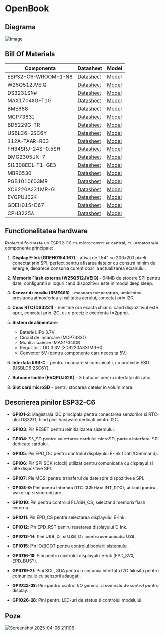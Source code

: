 # OpenBook

## Diagrama

![image](https://github.com/user-attachments/assets/889bf782-7415-48fd-a0eb-9f9a92b12cbc)

## Bill Of Materials

| Componenta | Datasheet | Model |
|------------|-----------|-------|
| ESP32-C6-WROOM-1-N8 | [Datasheet](https://www.espressif.com/sites/default/files/documentation/esp32-c6_datasheet_en.pdf) | [Model](https://www.snapeda.com/parts/ESP32-C6-WROOM-1-N8/Espressif+Systems/view-part/?ref=eda) |
| W25Q512JVEIQ | [Datasheet](https://www.winbond.com/resource-files/W25Q512JV%20RevI%2005132020%20Plus.pdf) | [Model](https://www.snapeda.com/parts/W25Q512JVEIQ/Winbond+Electronics/view-part/?ref=eda) |
| DS3231SN# | [Datasheet](https://datasheets.maximintegrated.com/en/ds/DS3231.pdf) | [Model](https://www.snapeda.com/parts/DS3231SN%23/Analog+Devices/view-part/?ref=eda) |
| MAX17048G+T10 | [Datasheet](https://datasheets.maximintegrated.com/en/ds/MAX17048-MAX17049.pdf) | [Model](https://www.snapeda.com/parts/MAX17048G+T10/Analog+Devices/view-part/?ref=eda) |
| BME688 | [Datasheet](https://www.bosch-sensortec.com/media/boschsensortec/downloads/datasheets/bst-bme688-ds000.pdf) | [Model](https://www.snapeda.com/parts/BME680/Bosch/view-part/?welcome=home) |
| MCP73831 | [Datasheet](https://ww1.microchip.com/downloads/en/DeviceDoc/20001984g.pdf) | [Model](https://www.snapeda.com/parts/MCP73831T-2ACI-OT/Microchip/view-part/?ref=eda) |
| BD5229G-TR | [Datasheet](https://fscdn.rohm.com/en/products/databook/datasheet/ic/power/voltage_detector/bd52xxg-e.pdf) | [Model](https://componentsearchengine.com/part-view/BD5229G-TR/ROHM%20Semiconductor) |
| USBLC6-2SC6Y | [Datasheet](https://www.st.com/resource/en/datasheet/usblc6-2.pdf) | [Model](https://www.snapeda.com/parts/USBLC6-2SC6Y/STMicroelectronics/view-part/?ref=eda) |
| 112A-TAAR-R03 | [Datasheet](https://www.attend.com.tw/sites/default/files/2022-05/112A-TAAR-R03.pdf) | [Model](https://www.snapeda.com/parts/112A-TAAR-R03/ATTEND/view-part/?ref=eda) |
| FH34SRJ-24S-0.5SH | [Datasheet](https://www.hirose.com/product/document?clcode=CL0684-0832-7-99&productname=FH34SRJ-24S-0.5SH(99)&series=FH34&documenttype=Catalog&lang=en&documentid=D49681_en) | [Model](https://www.snapeda.com/parts/FH34SRJ-24S-0.5SH(99)/Hirose/view-part/?ref=eda) |
| DMG2305UX-7 | [Datasheet](https://www.diodes.com/assets/Datasheets/DMG2305UX.pdf) | [Model](https://www.snapeda.com/parts/DMG2305UX-7/Diodes%20Inc./view-part/?ref=eda) |
| SI1308EDL-T1-GE3 | [Datasheet](https://www.vishay.com/docs/68732/si1308edl.pdf) | [Model](https://www.snapeda.com/parts/SI1308EDL-T1-GE3/Vishay+Siliconix/view-part/?ref=snap) |
| MBR0530 | [Datasheet](https://www.onsemi.com/pdf/datasheet/mbr0520lt1-d.pdf) | [Model](https://www.snapeda.com/parts/MBR0530/Onsemi/view-part/?ref=eda) |
| PGB1010603MR | [Datasheet](https://www.littelfuse.com/media?resourcetype=datasheets&itemid=3d1e98b7-4d37-463c-9380-c56c83b11c3c&filename=littelfuse-pulseguard-pgb1) | [Model](https://www.snapeda.com/parts/PGB1010603MR/Littelfuse/view-part/?ref=eda) |
| XC6220A331MR-G | [Datasheet](https://www.torexsemi.com/file/xc6220/XC6220.pdf) | [Model](https://www.snapeda.com/parts/XC6220A331MR-G/Torex+Semiconductor/view-part/?ref=eda) |
| EVQPUJ02K | [Datasheet](https://industrial.panasonic.com/cdbs/www-data/pdf/ATV0000/ATV0000CE5.pdf) | [Model](https://www.snapeda.com/parts/EVQPUJ02K/Panasonic/view-part/?ref=eda) |
| GDEH0154D67 | [Datasheet](https://www.good-display.com/companyfile/203.html) | [Model](https://www.good-display.com/product/207.html) |
| CPH3225A | [Datasheet](https://www.sii.co.jp/en/quartz/files/2021/03/CPH3225A_E.pdf) | [Model](https://www.snapeda.com/parts/CPH3225A/Seiko+Instruments/view-part/?ref=eda) |


## Functionalitatea hardware

Proiectul foloseste un ESP32-C6 ca microcontroller central, cu urmatoarele componente principale:

1. **Display E-Ink (GDEH0154D67)** - afisaj de 1.54" cu 200x200 pixeli conectat prin SPI, perfect pentru afisarea datelor cu consum minim de energie, deoarece consuma curent doar la actualizarea ecranului.

2. **Memorie Flash externa (W25Q512JVEIQ)** - 64MB de stocare SPI pentru date, configuratii si loguri cand dispozitivul este in modul deep sleep.

3. **Senzor de mediu (BME688)** - masoara temperatura, umiditatea, presiunea atmosferica si calitatea aerului, conectat prin I2C.

4. **Ceas RTC (DS3231)** - mentine ora exacta chiar si cand dispozitivul este oprit, conectat prin I2C, cu o precizie excelenta (±2ppm).

5. **Sistem de alimentare**: 
   - Baterie LiPo 3.7V
   - Circuit de incarcare (MCP73831)
   - Monitor baterie (MAX17048G)
   - Regulator LDO 3.3V (XC6220A331MR-G)
   - Convertor 5V (pentru componente care necesita 5V)

6. **Interfata USB-C** - pentru incarcare si comunicatii, cu protectie ESD (USBLC6-2SC6Y).

7. **Butoane tactile (EVQPUJ02K)** - 3 butoane pentru interfata utilizator.

8. **Slot card microSD** - pentru stocarea datelor in volum mare.


## Descrierea pinilor ESP32-C6

- **GPIO1-2**: Magistrala I2C principala pentru conectarea senzorilor si RTC-ului DS3231, fiind pinii hardware dedicati pentru I2C.

- **GPIO3**: Pin RESET pentru reinitializarea sistemului.

- **GPIO4**: SS_SD pentru selectarea cardului microSD, parte a interfetei SPI dedicate cardului.

- **GPIO5**: Pin EPD_DC pentru controlul displayului E-Ink (Data/Command).

- **GPIO6**: Pin SPI SCK (clock) utilizat pentru comunicatia cu displayul si alte dispozitive SPI.

- **GPIO7**: Pin MOSI pentru transferul de date spre dispozitivele SPI.

- **GPIO8-9**: Pini pentru interfata RTC (32kHz si INT_RTC), utilizati pentru wake-up si sincronizare.

- **GPIO10**: Pin pentru controlul FLASH_CS, selectand memoria flash externa.

- **GPIO11**: Pin EPD_CS pentru selectarea displayului E-Ink.

- **GPIO12**: Pin EPD_RST pentru resetarea displayului E-Ink.

- **GPIO13-14**: Pini USB_D- si USB_D+ pentru comunicatia USB.

- **GPIO15**: Pin IO/BOOT pentru controlul bootarii sistemului.

- **GPIO16-18**: Pini pentru controlul displayului e-ink (EPD_3V3, EPD_BUSY).

- **GPIO19-21**: Pini SCL, SDA pentru o secunda interfata I2C folosita pentru comunicatie cu senzorii adaugati.

- **GPIO22-23**: Pini pentru control I/O general si semnale de control pentru display.

- **GPIO26-28**: Pini pentru LED-uri de status si controlul modulului.

## Poze
![Screenshot 2025-04-06 211106](https://github.com/user-attachments/assets/a85283d7-237c-4e88-8208-186757081327)



